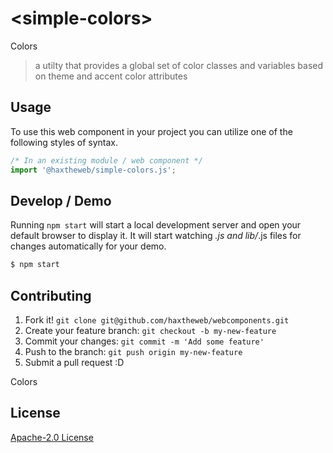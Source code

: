 # &lt;simple-colors&gt;

Colors
> a utilty that provides a global set of color classes and variables based on theme and accent color attributes

## Usage
To use this web component in your project you can utilize one of the following styles of syntax.

```js
/* In an existing module / web component */
import '@haxtheweb/simple-colors.js';


```

## Develop / Demo
Running `npm start` will start a local development server and open your default browser to display it. It will start watching *.js and lib/*.js files for changes automatically for your demo.
```bash
$ npm start
```


## Contributing

1. Fork it! `git clone git@github.com/haxtheweb/webcomponents.git`
2. Create your feature branch: `git checkout -b my-new-feature`
3. Commit your changes: `git commit -m 'Add some feature'`
4. Push to the branch: `git push origin my-new-feature`
5. Submit a pull request :D

Colors

## License
[Apache-2.0 License](http://opensource.org/licenses/Apache-2.0)